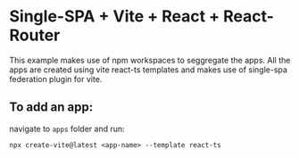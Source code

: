 # Single-SPA + Vite + React + React-Router

This example makes use of npm workspaces to seggregate the apps. All the apps are created using vite react-ts templates and makes use of single-spa federation plugin for vite.

## To add an app:

navigate to `apps` folder and run:
```
npx create-vite@latest <app-name> --template react-ts
```